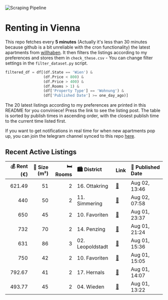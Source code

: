 ![Scraping Pipeline](https://github.com/AthomsG/renting-in-vienna/actions/workflows/run_pipeline.yml/badge.svg)


# Renting in Vienna

This repo fetches every **5 minutes** (Actually it's less than 30 minutes because github is a bit unreliable with the cron functionality) the latest apartments from [willhaben](https://www.willhaben.at/).
It then filters the listings according to my preferences and stores them in `check_these.csv` - You can change filter settings in the `filter_dataset.py` script.

```python
filtered_df = df[(df.State == 'Wien') & 
                 (df.Price < 800) &
                 (df.Price > 400) &
                 (df.Rooms > 1) &
                 (df['Property Type'] == 'Wohnung') &
                 (df['Published Date'] >= one_day_ago)]
```

The 20 latest listings according to my preferences are printed in this README for you conviniece! Press the link to see the listing post.
The table is sorted by publish times in ascending order, with the closest publish time to the current time listed first.

If you want to get notifications in real time for when new apartments pop up, you can join the telegram channel synced to this repo [here](https://t.me/+1HPAYOf5BSsyNTlk).

## Recent Active Listings

|   💰 Rent (€) |   📏 Size (m²) |   🛏️ Rooms | 🏙️ District      | Link                                                                                                                                                                                                                                       | 📅 Published Date   |
|-------------:|--------------:|-----------:|:-----------------|:-------------------------------------------------------------------------------------------------------------------------------------------------------------------------------------------------------------------------------------------|:-------------------|
|       621.49 |            51 |          2 | 16. Ottakring    | [🔗](https://www.willhaben.at/iad/immobilien/d/mietwohnungen/wien/wien-1160-ottakring/provisionsfrei:-unbefristeter-51m%C2%B2-neubau-mit-2-zimmern-und-einbauk%C3%BCche---1160-wien-1543235432/)                                            | Aug 02, 13:46      |
|       440    |            50 |          2 | 11. Simmering    | [🔗](https://www.willhaben.at/iad/immobilien/d/mietwohnungen/wien/wien-1110-simmering/wohnung-mit-vormerkschein-zu-vergeben---direktvergabe-ab-september-824990442/)                                                                        | Aug 02, 07:58      |
|       650    |            45 |          2 | 10. Favoriten    | [🔗](https://www.willhaben.at/iad/immobilien/d/mietwohnungen/wien/wien-1100-favoriten/mietwohnung-45-m2-altes-landgut-2083619133/)                                                                                                          | Aug 01, 23:37      |
|       732    |            70 |          2 | 14. Penzing      | [🔗](https://www.willhaben.at/iad/immobilien/d/mietwohnungen/wien/wien-1140-penzing/gemeinde-wohnung-1346222413/)                                                                                                                           | Aug 01, 21:24      |
|       631    |            86 |          3 | 02. Leopoldstadt | [🔗](https://www.willhaben.at/iad/immobilien/d/mietwohnungen/wien/wien-1020-leopoldstadt/3-zimmer-gemeindebauwohnung-86-qm-inkl.-13-qm-loggia-812755777/)                                                                                   | Aug 01, 15:36      |
|       750    |            42 |          2 | 10. Favoriten    | [🔗](https://www.willhaben.at/iad/immobilien/d/mietwohnungen/wien/wien-1100-favoriten/terrassentraum:-sonnige-2-zimmer-terrassenwohnung-nahe-hauptbahnhof-&-arsenal---provisonsfrei-1305746124/)                                            | Aug 01, 15:05      |
|       792.67 |            41 |          2 | 17. Hernals      | [🔗](https://www.willhaben.at/iad/immobilien/d/mietwohnungen/wien/wien-1170-hernals/ruhige-2-zimmerwohnung-auf-der-hernalser-hauptstra%C3%9Fe-1302404842/)                                                                                  | Aug 01, 14:07      |
|       493.77 |            45 |          2 | 04. Wieden       | [🔗](https://www.willhaben.at/iad/immobilien/d/mietwohnungen/wien/wien-1040-wieden/%5Bnur-mit-g%C3%BCltigem-wohnticket%5D-2-zimmer-wohnung-1040-direktvergabe---wiener-wohnen-%28ticket-bis-31.05.2025%29---nachmieter-gesucht-1158011138/) | Aug 01, 13:22      |
